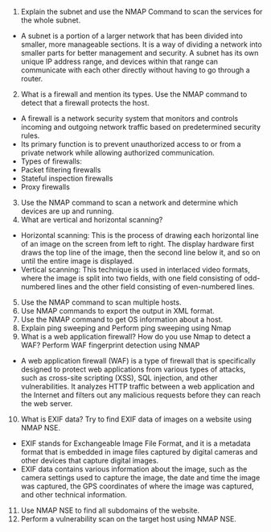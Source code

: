 1) Explain the subnet and use the NMAP Command to scan the services for the whole subnet.
- A subnet is a portion of a larger network that has been divided into smaller, more manageable sections. It is a way of dividing a network into smaller parts for better management and security. A subnet has its own unique IP address range, and devices within that range can communicate with each other directly without having to go through a router.

2) What is a firewall and mention its types. Use the NMAP command to detect that a firewall protects the host.
- A firewall is a network security system that monitors and controls incoming and outgoing network traffic based on predetermined security rules. 
- Its primary function is to prevent unauthorized access to or from a private network while allowing authorized communication.
- Types of firewalls:
- Packet filtering firewalls
- Stateful inspection firewalls
- Proxy firewalls

3)  Use the NMAP command to scan a network and determine which devices are up and running.
4)  What are vertical and horizontal scanning?
- Horizontal scanning: This is the process of drawing each horizontal line of an image on the screen from left to right. The display hardware first draws the top line of the image, then the second line below it, and so on until the entire image is displayed.
- Vertical scanning: This technique is used in interlaced video formats, where the image is split into two fields, with one field consisting of odd-numbered lines and the other field consisting of even-numbered lines. 

5) Use the NMAP command to scan multiple hosts.
6) Use NMAP commands to export the output in XML format.
7) Use the NMAP command to get OS information about a host. 
8) Explain ping sweeping and Perform ping sweeping using Nmap  
9) What is a web application firewall? How do you use Nmap to detect a WAF? Perform WAF fingerprint detection using NMAP
- A web application firewall (WAF) is a type of firewall that is specifically designed to protect web applications from various types of attacks, such as cross-site scripting (XSS), SQL injection, and other vulnerabilities. It analyzes HTTP traffic between a web application and the Internet and filters out any malicious requests before they can reach the web server.
10) What is EXIF data?  Try to find EXIF data of images on a website using NMAP NSE.
- EXIF stands for Exchangeable Image File Format, and it is a metadata format that is embedded in image files captured by digital cameras and other devices that capture digital images.
- EXIF data contains various information about the image, such as the camera settings used to capture the image, the date and time the image was captured, the GPS coordinates of where the image was captured, and other technical information.

11) Use NMAP NSE to find all subdomains of the website. 
12) Perform a vulnerability scan on the target host using NMAP NSE.
